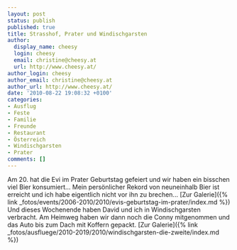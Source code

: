 ```yaml
---
layout: post
status: publish
published: true
title: Strasshof, Prater und Windischgarsten
author:
  display_name: cheesy
  login: cheesy
  email: christine@cheesy.at
  url: http://www.cheesy.at/
author_login: cheesy
author_email: christine@cheesy.at
author_url: http://www.cheesy.at/
date: '2010-08-22 19:08:32 +0100'
categories:
- Ausflug
- Feste
- Familie
- Freunde
- Restaurant
- Österreich
- Windischgarsten
- Prater
comments: []
---
```

Am 20. hat die Evi im Prater Geburtstag gefeiert und wir haben ein bisschen viel Bier konsumiert... Mein persönlicher Rekord von neuneinhalb Bier ist erreicht und ich habe eigentlich nicht vor ihn zu brechen...
[Zur Galerie]({% link _fotos/events/2006-2010/2010/evis-geburtstag-im-prater/index.md %})
Und dieses Wochenende haben David und ich in Windischgarsten verbracht. Am Heimweg haben wir dann noch die Conny mitgenommen und das Auto bis zum Dach mit Koffern gepackt.
[Zur Galerie]({% link _fotos/ausfluege/2010-2019/2010/windischgarsten-die-zweite/index.md %})
